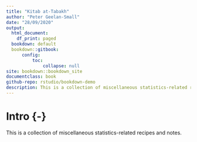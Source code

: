 ```yaml
---
title: "Kitab at-Tabakh"
author: "Peter Geelan-Small"
date: "28/09/2020"
output:
  html_document:
    df_print: paged
  bookdown: default
  bookdown::gitbook:
      config:
          toc:
              collapse: null
site: bookdown::bookdown_site
documentclass: book
github-repo: rstudio/bookdown-demo
description: This is a collection of miscellaneous statistics-related recipes and notes.
---
```







# Intro {-}

This is a collection of miscellaneous statistics-related recipes and notes.

